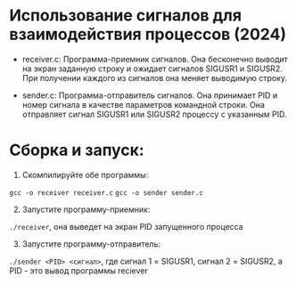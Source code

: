 # Использование сигналов для взаимодействия процессов (2024)

* receiver.c: Программа-приемник сигналов. Она бесконечно выводит на экран заданную строку и ожидает сигналов SIGUSR1 и SIGUSR2. При получении каждого из сигналов она меняет выводимую строку.

* sender.c: Программа-отправитель сигналов. Она принимает PID и номер сигнала в качестве параметров командной строки. Она отправляет сигнал SIGUSR1 или SIGUSR2 процессу с указанным PID.

# Сборка и запуск:

1. Скомпилируйте обе программы:

```gcc -o receiver receiver.c```
```gcc -o sender sender.c```

2. Запустите программу-приемник:

```./receiver```, она выведет на экран PID запущенного процесса 

3. Запустите программу-отправитель:

```./sender <PID> <сигнал>```, где сигнал 1 = SIGUSR1, сигнал 2 = SIGUSR2, а PID - это вывод программы reciever
